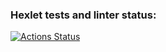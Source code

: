### Hexlet tests and linter status:
[![Actions Status](https://github.com/denivladislav/backend-project-6/workflows/hexlet-check/badge.svg)](https://github.com/denivladislav/backend-project-6/actions)
